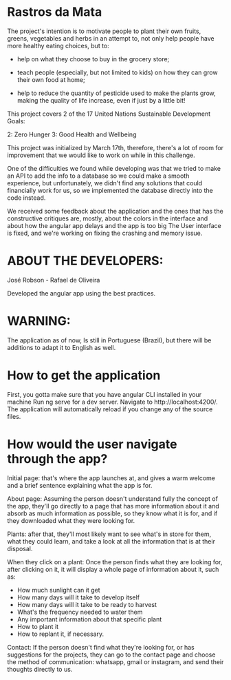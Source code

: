 # Rastros da Mata


The project's intention is to motivate people to plant their own fruits, greens, vegetables and herbs in an attempt to, not only help people have more healthy eating choices, but to:

- help on what they choose to buy in the grocery store;

- teach people (especially, but not limited to kids) on how they can grow their own food at home;

- help to reduce the quantity of pesticide used to make the plants grow, making the quality of life increase, even if just by a little bit!

This project covers 2 of the 17 United Nations Sustainable Development Goals:

2: Zero Hunger
3: Good Health and Wellbeing

This project was initialized by March 17th, therefore, there's a lot of room for improvement that we would like to work on while in this challenge.

One of the difficulties we found while developing was that we tried to make an API to add the info to a database so we could make a smooth experience, but unfortunately, we didn't find any solutions that could financially work for us, so we implemented the database directly into the code instead.

We received some feedback about the application and the ones that has the constructive critiques are, mostly, about the colors in the interface and about how the angular app delays and the app is too big
The User interface is fixed, and we're working on fixing the crashing and memory issue.

# ABOUT THE DEVELOPERS:

José Robson - Rafael de Oliveira

Developed the angular app using the best practices.

# WARNING:
The application as of now, Is still in Portuguese (Brazil), but there will be additions to adapt it to English as well.

# How to get the application

First, you gotta make sure that you have angular CLI installed in your machine
Run ng serve for a dev server. Navigate to http://localhost:4200/. The application will automatically reload if you change any of the source files.
# How would the user navigate through the app?

Initial page: that's where the app launches at, and gives a warm welcome and a brief sentence explaining what the app is for.

About page: Assuming the person doesn't understand fully the concept of the app, they'll go directly to a page that has more information about it and absorb as much information as possible, so they know what it is for, and if they downloaded what they were looking for.

Plants: after that, they'll most likely want to see what's in store for them, what they could learn, and take a look at all the information that is at their disposal.

When they click on a plant: Once the person finds what they are looking for, after clicking on it, it will display a whole page of information about it, such as:
  - How much sunlight can it get
  - How many days will it take to develop itself
  - How many days will it take to be ready to harvest
  - What's the frequency needed to water them
  - Any important information about that specific plant
  - How to plant it
  - How to replant it, if necessary.
  
  
Contact: If the person doesn't find what they're looking for, or has suggestions for the projects, they can go to the contact page and choose the method of communication: whatsapp, gmail or instagram, and send their thoughts directly to us.
